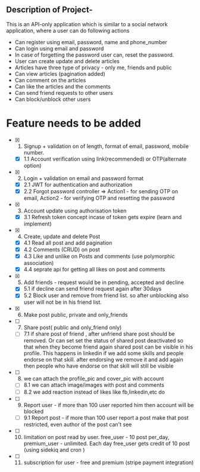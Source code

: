 ## Description of Project-

This is an API-only application which is similar to a social network application, where a user can do following actions
- Can register using email, password, name and phone_number
- Can login using email and password
- In case of forgetting the password user can, reset the password.
- User can create update and delete articles
- Articles have three type of privacy - only me, friends and public
- Can view articles (pagination added)
- Can comment on the articles
- Can like the articles and the comments
- Can send friend requests to other users
- Can block/unblock other users


# Feature needs to be added 
* [x] 1. Signup +  validation on of length, format of email, password, mobile number.

    * [x] 1.1 Account verification using link(recommended) or OTP(alternate option)

* [x] 2. Login + validation on email and password format
  * [x] 2.1 JWT for authentication and authorization
  * [x] 2.2 Forgot password controller => Action1 - for sending OTP on email, Action2 - for verifying OTP and resetting the password

* [x] 3. Account update using authorisation token 
  * [x] 3.1 Refresh token concept incase of token gets expire (learn and implement)
* [x] 4. Create, update and delete Post  
  * [x] 4.1 Read all post and add pagination  
  * [x] 4.2  Comments (CRUD) on post
  * [x] 4.3 Like and unlike  on Posts and comments (use polymorphic association)
  * [x] 4.4 seprate api for getting all likes on post and comments 
* [x] 5. Add friends - request would be in pending, accepted and decline
  * [x] 5.1  if decline can send friend request again after 30days
  * [x] 5.2 Block user and remove from friend list. so after unblocking also user will not be in his friend list.
* [x] 6. Make post public, private and only_friends
* [ ] 7. Share post( public and  only_friend only)
  * [ ] 7.1 if share post of friend , after unfriend share post should be removed. Or can set set the status of shared post deactivated so that when they become friend again shared post can be visible in his profile. This happens in linkedin if we add some skills and people endorse on that skill. after endorsing we remove it and add again then people who have endorse on that skill will still be visible
* [ ] 8. we can attach the profile_pic and cover_pic with account
  * [ ] 8.1 we can attach image/images with post and comments
  * [ ] 8.2 we add reaction instead of likes like fb,linkedin,etc do 
* [ ] 9. Report user - if more than 100 user reported him then account will be blocked

  * [ ] 9.1 Report post - if more than 100 user report a post make that post restricted, even author of the post can't see 
  
* [ ]  10. limitation on post read by user. free_user - 10 post per_day, premium_user - unlimited. Each day free_user gets credit of 10 post (using sidekiq and cron )
* [ ]  11. subscription for user - free and premium (stripe payment integration)

